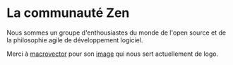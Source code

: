# La communauté Zen

Nous sommes un groupe d'enthousiastes du monde de l'open source et de la philosophie agile de développement logiciel.

Merci à [macrovector](https://www.freepik.com/macrovector) pour son [image](https://www.freepik.com/free-photos-vectors/abstract) qui nous sert actuellement de logo.
